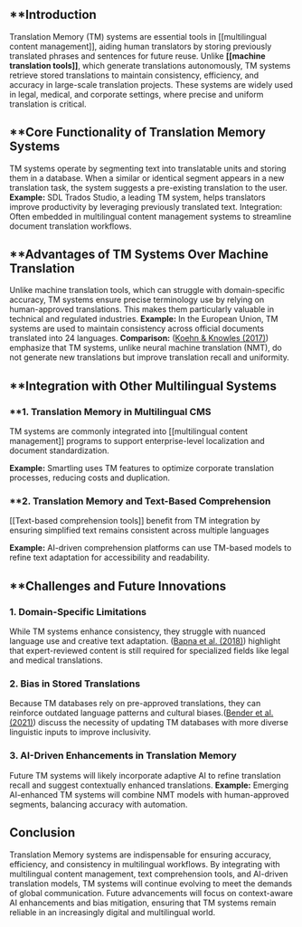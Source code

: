 ## **Introduction

Translation Memory (TM) systems are essential tools in [[multilingual content management]], aiding human translators by storing previously translated phrases and sentences for future reuse. Unlike **[[machine translation tools]]**, which generate translations autonomously, TM systems retrieve stored translations to maintain consistency, efficiency, and accuracy in large-scale translation projects. These systems are widely used in legal, medical, and corporate settings, where precise and uniform translation is critical.

## **Core Functionality of Translation Memory Systems
TM systems operate by segmenting text into translatable units and storing them in a database. When a similar or identical segment appears in a new translation task, the system suggests a pre-existing translation to the user.
**Example:** SDL Trados Studio, a leading TM system, helps translators improve productivity by leveraging previously translated text.
Integration: Often embedded in multilingual content management systems to streamline document translation workflows.

## **Advantages of TM Systems Over Machine Translation
Unlike machine translation tools, which can struggle with domain-specific accuracy, TM systems ensure precise terminology use by relying on human-approved translations. This makes them particularly valuable in technical and regulated industries.
**Example:** In the European Union, TM systems are used to maintain consistency across official documents translated into 24 languages.
**Comparison:**  ([Koehn & Knowles (2017)](https://www.aclweb.org/anthology/W17-3204.pdf)) emphasize that TM systems, unlike neural machine translation (NMT), do not generate new translations but improve translation recall and uniformity.

## **Integration with Other Multilingual Systems

### **1. Translation Memory in Multilingual CMS
TM systems are commonly integrated into [[multilingual content management]] programs to support enterprise-level localization and document standardization.

**Example:** Smartling uses TM features to optimize corporate translation processes, reducing costs and duplication.

### **2. Translation Memory and Text-Based Comprehension
[[Text-based comprehension tools]] benefit from TM integration by ensuring simplified text remains consistent across multiple languages

**Example:** AI-driven comprehension platforms can use TM-based models to refine text adaptation for accessibility and readability.

## **Challenges and Future Innovations

### 1. Domain-Specific Limitations
While TM systems enhance consistency, they struggle with nuanced language use and creative text adaptation. ([Bapna et al. (2018)](https://arxiv.org/pdf/1804.09849.pdf)) highlight that expert-reviewed content is still required for specialized fields like legal and medical translations.

### 2. Bias in Stored Translations
Because TM databases rely on pre-approved translations, they can reinforce outdated language patterns and cultural biases.([Bender et al.  (2021)](https://dl.acm.org/doi/10.1145/3442188.3445922)) discuss the necessity of updating TM databases with more diverse linguistic inputs to improve inclusivity.

### 3. AI-Driven Enhancements in Translation Memory
Future TM systems will likely incorporate adaptive AI to refine translation recall and suggest contextually enhanced translations.
**Example:** Emerging AI-enhanced TM systems will combine NMT models with human-approved segments, balancing accuracy with automation.

## Conclusion
Translation Memory systems are indispensable for ensuring accuracy, efficiency, and consistency in multilingual workflows. By integrating with multilingual content management, text comprehension tools, and AI-driven translation models, TM systems will continue evolving to meet the demands of global communication. Future advancements will focus on context-aware AI enhancements and bias mitigation, ensuring that TM systems remain reliable in an increasingly digital and multilingual world.
